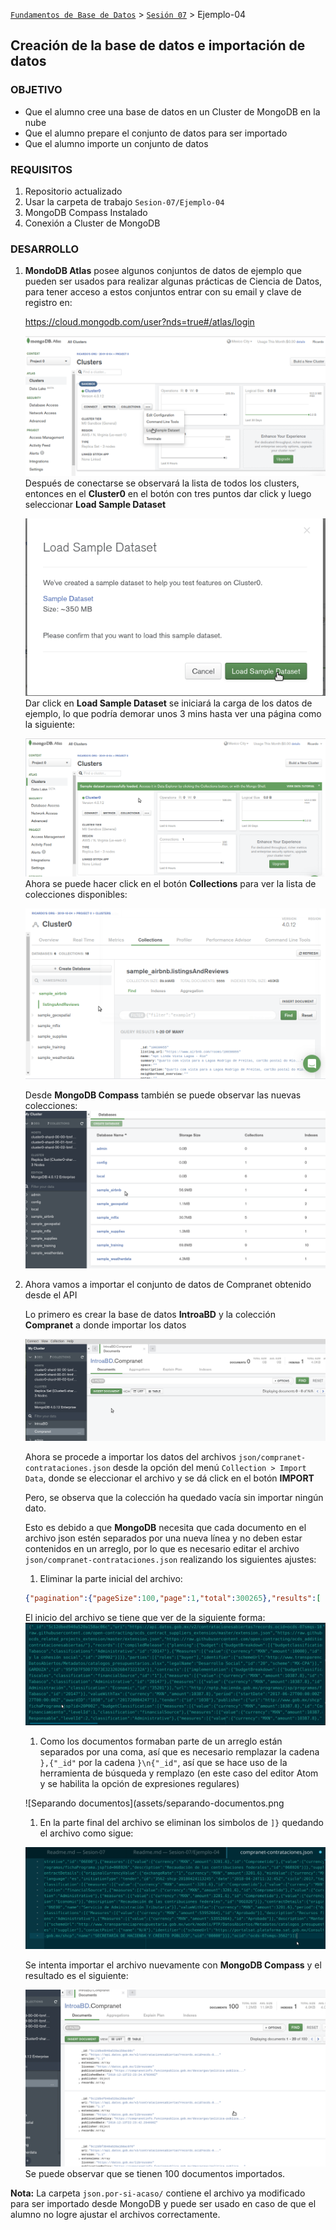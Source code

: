 [`Fundamentos de Base de Datos`](../../Readme.md) > [`Sesión 07`](../Readme.md) > Ejemplo-04
## Creación de la base de datos e importación de datos

### OBJETIVO
- Que el alumno cree una base de datos en un Cluster de MongoDB en la nube
- Que el alumno prepare el conjunto de datos para ser importado
- Que el alumno importe un conjunto de datos

### REQUISITOS
1. Repositorio actualizado
1. Usar la carpeta de trabajo `Sesion-07/Ejemplo-04`
1. MongoDB Compass Instalado
1. Conexión a Cluster de MongoDB

### DESARROLLO
1. __MondoDB Atlas__ posee algunos conjuntos de datos de ejemplo que pueden ser usados para realizar algunas prácticas de Ciencia de Datos, para tener acceso a estos conjuntos entrar con su email y clave de registro en:

   https://cloud.mongodb.com/user?nds=true#/atlas/login

   ![Lista de clusters](assets/lista-de-clusters.png)
   Después de conectarse se observará la lista de todos los clusters, entonces en el __Cluster0__ en el botón con tres puntos dar click y luego seleccionar __Load Sample Dataset__

   ![Validación para cargar los datos de ejemplo](assets/validacion-cargar-datosdeejemplo.png)
   Dar click en __Load Sample Dataset__ se iniciará la carga de los datos de ejemplo, lo que podría demorar unos 3 mins hasta ver una página como la siguiente:

   ![Datos de ejemplo cargados](assets/datos-ejemplo-cargados.png)
   Ahora se puede hacer click en el botón __Collections__ para ver la lista de colecciones disponibles:

   ![Colecciones disponibles](assets/colecciones-disponibles-01.png)

   Desde __MongoDB Compass__ también se puede observar las nuevas colecciones:
   ![Colecciones disponibles desde Compass](assets/colecciones-disponibles-02.png)

1. Ahora vamos a importar el conjunto de datos de Compranet obtenido desde el API

   Lo primero es crear la base de datos __IntroaBD__ y la colección __Compranet__ a donde importar los datos

   ![IntroaBD.Compranet creados](assets/basededatos-creada.png)

   Ahora se procede a importar los datos del archivos `json/compranet-contrataciones.json` desde la opción del menú `Collection > Import Data`, donde se eleccionar el archivo y se dá click en el botón __IMPORT__

   Pero, se observa que la colección ha quedado vacía sin importar ningún dato.

   Esto es debido a que __MongoDB__ necesita que cada documento en el archivo json estén separados por una nueva línea y no deben estar contenidos en un arreglo, por lo que es necesario editar el archivo `json/compranet-contrataciones.json` realizando los siguientes ajustes:

   1. Eliminar la parte inicial del archivo:

     ```json
     {"pagination":{"pageSize":100,"page":1,"total":300265},"results":[
     ```
     El inicio del archivo se tiene que ver de la siguiente forma:
     ![inicio de archivo](assets/inicio-de-archivo.png)

   1. Como los documentos formaban parte de un arreglo están separados por una coma, así que es necesario remplazar la cadena `},{"_id"` por la cadena `}\n{"_id"`, así que se hace uso de la herramienta de búsqueda y remplazo (en este caso del editor Atom y se habilita la opción de expresiones regulares)

     ![Separando documentos](assets/separando-documentos.png

   1. En la parte final del archivo se eliminan los simbolos de `]}` quedando el archivo como sigue:

     ![Final del archivo](assets/final-del-archivo.png)

   Se intenta importar el archivo nuevamente con __MongoDB Compass__ y el resultado es el siguiente:

   ![Datos de Companet importados](assets/datos-compranet-importados.png)
   Se puede observar que se tienen 100 documentos importados.

__Nota:__ La carpeta `json.por-si-acaso/` contiene el archivo ya modificado para ser importado desde MongoDB y puede ser usado en caso de que el alumno no logre ajustar el archivos correctamente.
